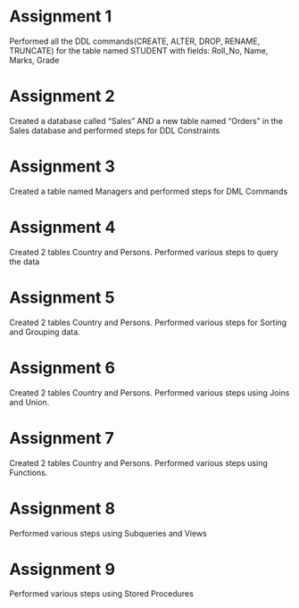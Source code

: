 # Assignment 1
Performed all the DDL commands(CREATE, ALTER, DROP, RENAME, TRUNCATE) for the table named STUDENT with fields: Roll_No, Name, Marks, Grade 
# Assignment 2
Created a database called “Sales” AND a new table named “Orders” in the Sales database and performed steps for DDL Constraints
# Assignment 3
Created a table named Managers and performed steps for DML Commands
# Assignment 4 
Created 2 tables Country and Persons. Performed various steps to query the data
# Assignment 5
Created 2 tables Country and Persons. Performed various steps for Sorting and Grouping data.
# Assignment 6
Created 2 tables Country and Persons. Performed various steps using Joins and Union.
# Assignment 7 
Created 2 tables Country and Persons. Performed various steps using Functions.
# Assignment 8
Performed various steps using Subqueries and Views
# Assignment 9
Performed various steps using Stored Procedures
